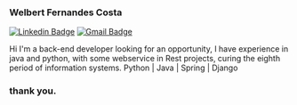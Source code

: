 ### Welbert Fernandes Costa

[![Linkedin Badge](https://img.shields.io/badge/-LinkedIn-blue?style=flat&logo=Linkedin&logoColor=white&link=https://www.linkedin.com/in/newton-cesar-0468171b7/)](https://www.linkedin.com/in/welbert-fernandes/)
[![Gmail Badge](https://img.shields.io/badge/-Gmail-c14438?style=flat&logo=Gmail&logoColor=white&link=mailto:newtoncesar.dev@gmail.com)](mailto:welbert.jsj@gmail.com)

Hi I'm a back-end developer looking for an opportunity, I have experience in java and python, with some webservice in Rest projects, curing the eighth period of information systems.
Python | Java | Spring | Django

### thank you.
